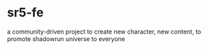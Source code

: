 # sr5-fe
a community-driven project to create new character, new content, to promote shadowrun universe to everyone
